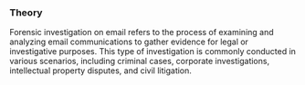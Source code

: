 ### Theory
Forensic investigation on email refers to the process of examining and analyzing email communications to gather evidence for legal or investigative purposes. This type of investigation is commonly conducted in various scenarios, including criminal cases, corporate investigations, intellectual property disputes, and civil litigation. 